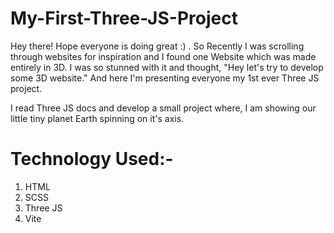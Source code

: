 # My-First-Three-JS-Project
Hey there! Hope everyone is doing great :) . So Recently I was scrolling through websites for inspiration and I found one Website which was made entirely in 3D. I was so stunned with it and thought, "Hey let's try 
to develop some 3D website." And here I'm presenting everyone my 1st ever Three JS project. 

I read Three JS docs and develop a small project where, I am showing our little tiny planet Earth spinning on it's axis.

# Technology Used:-
1. HTML 
2. SCSS
3. Three JS
4. Vite
